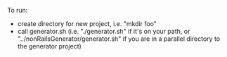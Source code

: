 To run:
* create directory for new project, i.e. "mkdir foo"
* call generator.sh (i.e. "./generator.sh" if it's on your path, or "../nonRailsGenerator/generator.sh" if you are in a parallel directory to the generator project)